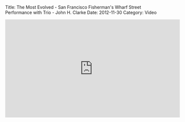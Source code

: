 Title: The Most Evolved - San Francisco Fisherman's Wharf Street Performance with Trio - John H. Clarke
Date: 2012-11-30
Category: Video

<iframe width="560" height="315" src="https://www.youtube.com/embed/8M9xg2t3SZY" title="YouTube video player" frameborder="0" allow="accelerometer; autoplay; clipboard-write; encrypted-media; gyroscope; picture-in-picture" allowfullscreen></iframe>


